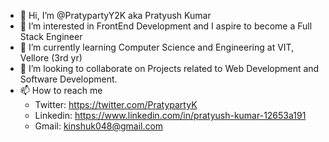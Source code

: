 - 👋 Hi, I’m @PratypartyY2K aka Pratyush Kumar
- 👀 I’m interested in FrontEnd Development and I aspire to become a Full Stack Engineer
- 🌱 I’m currently learning Computer Science and Engineering at VIT, Vellore (3rd yr)
- 💞️ I’m looking to collaborate on Projects related to Web Development and Software Development.
- 📫 How to reach me
   - Twitter: https://twitter.com/PratypartyK  
   - Linkedin: https://www.linkedin.com/in/pratyush-kumar-12653a191  
   - Gmail: kinshuk048@gmail.com

<!---
PratypartyY2K/PratypartyY2K is a ✨ special ✨ repository because its `README.md` (this file) appears on your GitHub profile.
You can click the Preview link to take a look at your changes.
--->
